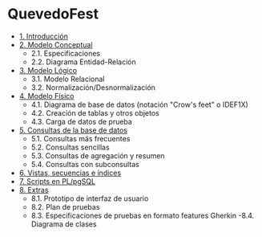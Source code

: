 # QuevedoFest
- [1. Introducción](https://github.com/miguelmartinez22/QuevedoFest/blob/master/Apartados/Introduccion.md)
- [2. Modelo Conceptual](https://github.com/miguelmartinez22/QuevedoFest/blob/master/Apartados/Modelo_conceptual.md)
   - 2.1. Especificaciones
   - 2.2. Diagrama Entidad-Relación
- [3. Modelo Lógico](https://github.com/miguelmartinez22/QuevedoFest/blob/master/Apartados/Modelo_logico.md) 
   - 3.1. Modelo Relacional
   - 3.2. Normalización/Desnormalización
- [4. Modelo Físico](https://github.com/miguelmartinez22/QuevedoFest/blob/master/Apartados/Modelo_fisico.md)
   - 4.1. Diagrama de base de datos (notación "Crow's feet" o IDEF1X)
   - 4.2. Creación de tablas y otros objetos
   - 4.3. Carga de datos de prueba
- [5. Consultas de la base de datos](https://github.com/miguelmartinez22/QuevedoFest/blob/master/Apartados/Consultas%20de%20la%20base%20de%20datos.md)
   - 5.1. Consultas más frecuentes
   - 5.2. Consultas sencillas
   - 5.3. Consultas de agregación y resumen
   - 5.4. Consultas con subconsultas
- [6. Vistas, secuencias e índices](https://github.com/miguelmartinez22/QuevedoFest/blob/master/Apartados/Vistas_secuencias_indices.md)
- [7. Scripts en PL/pgSQL](https://github.com/miguelmartinez22/QuevedoFest/blob/master/Apartados/Scripts%20PL-pgSQL.md)
- [8. Extras](https://github.com/miguelmartinez22/QuevedoFest/blob/master/Apartados/Extras.md)
   - 8.1. Prototipo de interfaz de usuario
   - 8.2. Plan de pruebas
   - 8.3. Especificaciones de pruebas en formato features Gherkin
   -8.4. Diagrama de clases
